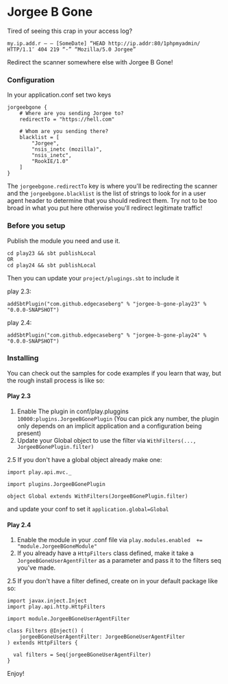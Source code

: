 Jorgee B Gone
=============================================================

Tired of seeing this crap in your access log?

```
my.ip.add.r – – [SomeDate] “HEAD http://ip.addr:80/1phpmyadmin/ HTTP/1.1″ 404 219 “-” “Mozilla/5.0 Jorgee”
```

Redirect the scanner somewhere else with Jorgee B Gone!


### Configuration

In your application.conf set two keys

```
jorgeebgone {
	# Where are you sending Jorgee to?
	redirectTo = "https://hell.com"

	# Whom are you sending there?
	blacklist = [
		"Jorgee",
		"nsis_inetc (mozilla)",
		"nsis_inetc",
		"RookIE/1.0"
	]
}
```

The `jorgeebgone.redirectTo` key is where you'll be redirecting the scanner 
and the `jorgeebgone.blacklist` is the list of strings to look for in a 
user agent header to determine that you should redirect them. Try not to be 
too broad in what you put here otherwise you'll redirect legitimate traffic!

### Before you setup 

Publish the module you need and use it. 

```
cd play23 && sbt publishLocal
OR
cd play24 && sbt publishLocal
```

Then you can update your `project/plugings.sbt` to include it

play 2.3:
```
addSbtPlugin("com.github.edgecaseberg" % "jorgee-b-gone-play23" % "0.0.0-SNAPSHOT")
```

play 2.4:
```
addSbtPlugin("com.github.edgecaseberg" % "jorgee-b-gone-play24" % "0.0.0-SNAPSHOT")
```

### Installing

You can check out the samples for code examples if you learn that way, but the 
rough install process is like so:

#### Play 2.3 

1. Enable The plugin in conf/play.pluggins `10000:plugins.JorgeeBGonePlugin` (You can pick any number, the plugin only depends on an implicit application and a configuration being present)
2. Update your Global object to use the filter via `WithFilters(..., JorgeeBGonePlugin.filter)`

2.5 If you don't have a global object already make one:
```
import play.api.mvc._

import plugins.JorgeeBGonePlugin

object Global extends WithFilters(JorgeeBGonePlugin.filter)

```
and update your conf to set it `application.global=Global`

#### Play 2.4

1. Enable the module in your .conf file via `play.modules.enabled  += "module.JorgeeBGoneModule"`
2. If you already have a `HttpFilters` class defined, make it take a `JorgeeBGoneUserAgentFilter` as a parameter and pass it to the filters seq you've made.

2.5 If you don't have a filter defined, create on in your default package like so:
```
import javax.inject.Inject
import play.api.http.HttpFilters

import module.JorgeeBGoneUserAgentFilter

class Filters @Inject() (
	jorgeeBGoneUserAgentFilter: JorgeeBGoneUserAgentFilter
) extends HttpFilters {

  val filters = Seq(jorgeeBGoneUserAgentFilter)
}
```

Enjoy!

